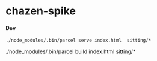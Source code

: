 # chazen-spike

#### Dev
    ./node_modules/.bin/parcel serve index.html  sitting/*
./node_modules/.bin/parcel build  index.html  sitting/*
